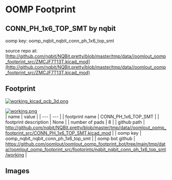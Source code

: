 # OOMP Footprint  
## CONN_PH_1x6_TOP_SMT  by nqbit  
  
oomp key: oomp_nqbit_nqbit_conn_ph_1x6_top_smt  
  
source repo at: [http://github.com/nqbit/NQBit.pretty/blob/master/tmp/data//oomlout_oomp_footprint_src/ZMCJF7T13T.kicad_mod](http://github.com/nqbit/NQBit.pretty/blob/master/tmp/data//oomlout_oomp_footprint_src/ZMCJF7T13T.kicad_mod)  
## Footprint  
  
[![working_kicad_pcb_3d.png](working_kicad_pcb_3d_600.png)](working_kicad_pcb_3d.png)  
  
[![working.png](working_600.png)](working.png)  
| name | value | 
| --- | --- | 
| footprint name | CONN_PH_1x6_TOP_SMT | 
| footprint description | None | 
| number of pads | 8 | 
| github path | http://github.com/nqbit/NQBit.pretty/blob/master/tmp/data//oomlout_oomp_footprint_src/CONN_PH_1x6_TOP_SMT.kicad_mod | 
| oomp key | oomp_nqbit_nqbit_conn_ph_1x6_top_smt | 
| oomp bot github | https://github.com/oomlout/oomlout_oomp_footprint_bot/tree/main/tmp/data//oomlout_oomp_footprint_src/footprints/nqbit_nqbit_conn_ph_1x6_top_smt/working | 
## Images  
